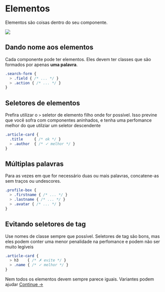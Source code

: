 # Elementos

Elementos são coisas dentro do seu componente.

![](images/component-elements.png)

## Dando nome aos elementos
Cada componente pode ter elementos. Eles devem ter classes que são formados por apenas **uma palavra**.

```scss
.search-form {
  > .field { /* ... */ }
  > .action { /* ... */ }
}
```

## Seletores de elementos
Prefira utilizar o `>` seletor de elemento filho onde for possível. Isso previne que você sofra com componentes aninhados, e tenha uma perfomance melhor do que utilziar um seletor descendente

```scss
.article-card {
  .title     { /* ok */ }
  > .author  { /* ✓ melhor */ }
}
```

## Múltiplas palavras
Para as vezes em que for necessário duas ou mais palavras, concatene-as sem traços ou undescores.

```scss
.profile-box {
  > .firstname { /* ... */ }
  > .lastname { /* ... */ }
  > .avatar { /* ... */ }
}
```

## Evitando seletores de tag
Use nomes de classe sempre que possível. Seletores de tag são bons, mas eles podem conter uma menor penalidade na perfomance e podem não ser muito legíveis

```scss
.article-card {
  > h3    { /* ✗ evite */ }
  > .name { /* ✓ melhor */ }
}
```

Nem todos os elementos devem sempre parece iguais. Variantes podem ajudar
[Continue →](variants.md)
<!-- {p:.pull-box} -->
